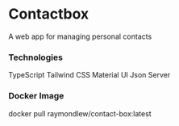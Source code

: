 # Contactbox

A web app for managing personal contacts


### Technologies

TypeScript
Tailwind CSS
Material UI
Json Server


### Docker Image

docker pull raymondlew/contact-box:latest

